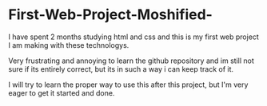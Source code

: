 # First-Web-Project-Moshified-
I have spent 2 months studying html and css and this is my first web project I am making with these technologys.

Very frustrating and annoying to learn the github repository and im still not sure if its entirely correct, but its
in such a way i can keep track of it.

I will try to learn the proper way to use this after this project, but I'm very eager to get it started and done.
